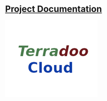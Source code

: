 

# [Project Documentation](https://documentation.terradoo.cloud)



![Terradoo Cloud](source/TerradooCloud-web.png)